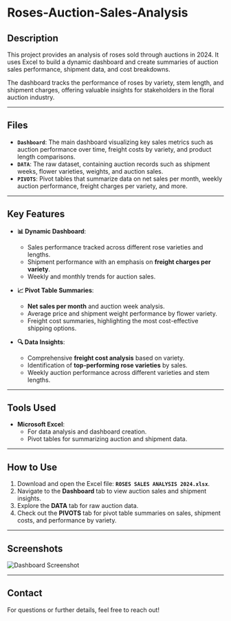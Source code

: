 # Roses-Auction-Sales-Analysis
## Description
This project provides an analysis of roses sold through auctions in 2024. It uses Excel to build a dynamic dashboard and create summaries of auction sales performance, shipment data, and cost breakdowns.

The dashboard tracks the performance of roses by variety, stem length, and shipment charges, offering valuable insights for stakeholders in the floral auction industry.

---

## Files

- **`Dashboard`**: The main dashboard visualizing key sales metrics such as auction performance over time, freight costs by variety, and product length comparisons.
- **`DATA`**: The raw dataset, containing auction records such as shipment weeks, flower varieties, weights, and auction sales.
- **`PIVOTS`**: Pivot tables that summarize data on net sales per month, weekly auction performance, freight charges per variety, and more.

---

## Key Features
- **📊 Dynamic Dashboard**:
  - Sales performance tracked across different rose varieties and lengths.
  - Shipment performance with an emphasis on **freight charges per variety**.
  - Weekly and monthly trends for auction sales.
  
- **📈 Pivot Table Summaries**:
  - **Net sales per month** and auction week analysis.
  - Average price and shipment weight performance by flower variety.
  - Freight cost summaries, highlighting the most cost-effective shipping options.

- **🔍 Data Insights**:
  - Comprehensive **freight cost analysis** based on variety.
  - Identification of **top-performing rose varieties** by sales.
  - Weekly auction performance across different varieties and stem lengths.

---

## Tools Used
- **Microsoft Excel**: 
  - For data analysis and dashboard creation.
  - Pivot tables for summarizing auction and shipment data.
  
---

## How to Use
1. Download and open the Excel file: **`ROSES SALES ANALYSIS 2024.xlsx`**.
2. Navigate to the **Dashboard** tab to view auction sales and shipment insights.
3. Explore the **DATA** tab for raw auction data.
4. Check out the **PIVOTS** tab for pivot table summaries on sales, shipment costs, and performance by variety.

---

## Screenshots
![Dashboard Screenshot](relative-path-to-screenshot.png)

---

## Contact
For questions or further details, feel free to reach out!
